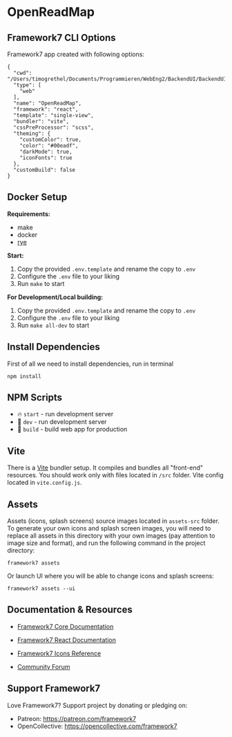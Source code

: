 # OpenReadMap

## Framework7 CLI Options

Framework7 app created with following options:

```
{
  "cwd": "/Users/timogrethel/Documents/Programmieren/WebEng2/BackendUI/BackendUI",
  "type": [
    "web"
  ],
  "name": "OpenReadMap",
  "framework": "react",
  "template": "single-view",
  "bundler": "vite",
  "cssPreProcessor": "scss",
  "theming": {
    "customColor": true,
    "color": "#00eadf",
    "darkMode": true,
    "iconFonts": true
  },
  "customBuild": false
}
```

## Docker Setup

**Requirements:**

- make
- docker
- [rye](https://rye.astral.sh/guide/installation/)

**Start:**

1. Copy the provided `.env.template` and rename the copy to `.env`
2. Configure the `.env` file to your liking
3. Run `make` to start

**For Development/Local building:**

1. Copy the provided `.env.template` and rename the copy to `.env`
2. Configure the `.env` file to your liking
3. Run `make all-dev` to start

## Install Dependencies

First of all we need to install dependencies, run in terminal
```
npm install
```

## NPM Scripts

* 🔥 `start` - run development server
* 🔧 `dev` - run development server
* 🔧 `build` - build web app for production

## Vite

There is a [Vite](https://vitejs.dev) bundler setup. It compiles and bundles all "front-end" resources. You should work only with files located in `/src` folder. Vite config located in `vite.config.js`.
## Assets

Assets (icons, splash screens) source images located in `assets-src` folder. To generate your own icons and splash screen images, you will need to replace all assets in this directory with your own images (pay attention to image size and format), and run the following command in the project directory:

```
framework7 assets
```

Or launch UI where you will be able to change icons and splash screens:

```
framework7 assets --ui
```



## Documentation & Resources

* [Framework7 Core Documentation](https://framework7.io/docs/)

* [Framework7 React Documentation](https://framework7.io/react/)

* [Framework7 Icons Reference](https://framework7.io/icons/)
* [Community Forum](https://forum.framework7.io)

## Support Framework7

Love Framework7? Support project by donating or pledging on:
- Patreon: https://patreon.com/framework7
- OpenCollective: https://opencollective.com/framework7